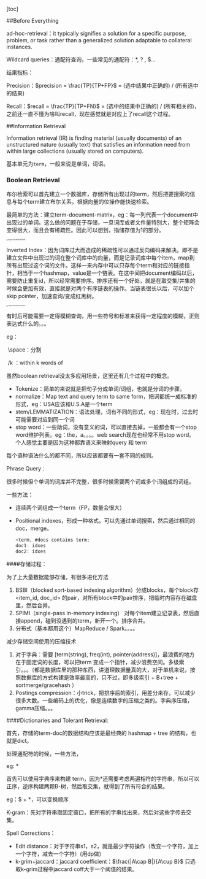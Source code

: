 [toc]

##Before Everything

ad-hoc-retrieval：it typically signifies a solution for a specific purpose, problem, or task rather than a generalized solution adaptable to collateral instances. 



Wildcard queries：通配符查询，一些常见的通配符：*, ? , $…







结果指标：

Precision：$precision = \frac{TP}{TP+FP}$ = (选中结果中正确的) / (所有选中的结果)

Recall：$recall = \frac{TP}{TP+FN}$ = (选中的结果中正确的) / (所有相关的)，之前还一直不懂为啥叫recall，现在感觉就是对应上了recall这个过程。





##Information Retrieval

Information retrieval (IR) is finding material (usually documents) of an unstructured nature (usually text) that satisfies an information need from within large collections (usually stored on computers).



基本单元为`term`，一般来说是单词，词语。



### Boolean Retrieval



布尔检索可以首先建立一个数据库，存储所有出现过的term，然后把要搜索的信息与每个term建立布尔关系，根据向量的位操作能快速检索。

最简单的方法：建立term-document-matrix，eg：每一列代表一个document中出现过的单词。这么做的问题在于存储，一旦词库或者文件量特别大，整个矩阵会变得很大，而且会有稀疏性。因此可以想到，指储存值为1的部分。

<img src="/Users/jiajunh/Library/Application Support/typora-user-images/image-20210825111455640.png" alt="image-20210825111455640" style="zoom:25%;" />



Inverted Index：因为词库过大而造成的稀疏性可以通过反向编码来解决。即不是建立文件中出现过的词在整个词库中的向量，而是记录词库中每个item，map到所有出现过这个词的文件。这样一来内存中可以只存每个term和对应的链接指针，相当于一个hashmap，value是一个链表。在这中间把document编码以后，需要防止重复id，所以经常需要排序。排序还有一个好处，就是在取交集/并集的时候会更加有效，直接就是对两个有序链表的操作。当链表很长以后，可以加个skip pointer，加速查询/变成红黑树。

<img src="/Users/jiajunh/Library/Application Support/typora-user-images/image-20210825111422475.png" alt="image-20210825111422475" style="zoom:25%;" />



有时后可能需要一定得模糊查询，用一些符号和标准来获得一定程度的模糊，正则表达式什么的。。。

eg：

​	\space：分割

​	/k ：within k words of 



虽然boolean retrieval没太多应用场景，这里还有几个过程中的概念。

* Tokenize：简单的来说就是把句子分成单词/词组，也就是分词的步骤。
* normalize：Map text and query term to same form，把词都统一成标准的形式，eg：USA应该和U.S.A是一个term
* stem/LEMMATIZATION：语法处理，词有不同的形式，eg：现在时，过去时可能需要对应到同一个词
* stop word：一些助词，没有意义的词，可以直接去掉，一般都会有一个stop word维护列表。eg：the，a。。。。web search现在也经常不用stop word。个人感觉主要是因为这种都靠语义来映射query 和 term

每个语种语法什么的都不同，所以应该都要有一套不同的规则。



Phrase Query：

很多时候但个单词的词库并不完整，很多时候需要两个词或多个词组成的词组。

一些方法：

* 连续两个词组成一个term（FP，数量会很大）

* Positional indexes，形成一种格式。可以先通过单词搜索，然后通过相同的doc，merge。

  ```d
  <term, #docs contains term;
  doc1: idxes
  doc2: idxes
  ```

  

####存储过程：

为了上大量数据能够存储，有很多进化方法

1. BSBI（blocked sort-based indexing algorithm）分成blocks，每个block存<item_id, doc_id> 的pair，对所有block中的pair排序，把临时内容存在磁盘里，然后合并。
2. SPIMI（single-pass in-memory indexing） 对每个item建立记录表，然后直接append，碰到没遇到的term，新开一个。排序合并。
3. 分布式（基本都用这个）MapReduce / Spark。。。。



减少存储空间使用的压缩技术

1. 对于字典：需要 [term(string), freq(int), pointer(address)]，最浪费的地方在于固定词的长度，可以把term 变成一个指针，减少浪费空间。多级索引。。。（都是数据库里的那种东西，讲道理数据量真的大，对于单机来说，按照数据库的方式构建是效率最高的，只不过，即多级索引 + B+tree + sortmerge/gracehash ）
2. Postings compression：小trick，把排序后的索引，用差分来存，可以减少很多大数。一些编码上的优化，像是连续数字的压缩之类的。字典序压缩，gamma压缩。。。



####Dictionaries and Tolerant Retrieval:

首先，存储的term-doc的数据结构应该是最经典的 hashmap + tree 的结构，也就是dict。

处理通配符的时候，一些方法，

eg: *

首先可以使用字典序来构建 term，因为*还需要考虑两遍相符的字符串，所以可以正序，逆序构建两颗B-树，然后取交集，就得到了所有符合的结果。

eg：$ + *，可以变换顺序

K-gram：先对字符串取固定窗口，把所有的字串找出来，然后对这些字传去交集。



Spell Corrections：

* Edit distance：对于字符串s1，s2，就是最少字符操作（改变一个字符，加上一个字符，减去一个字符）(用dp做)
* k-grim+jaccard：jaccard coefficient：$\frac{|A\cap B|}{A\cup B}$ 只选取k-grim过程中jaccard coff大于一个阈值的结果。







